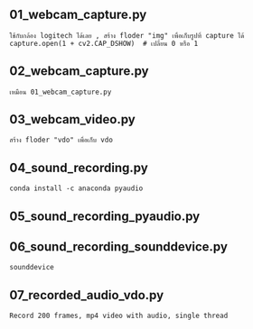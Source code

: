 ##	01_webcam_capture.py
	ใช้กับกล้อง logitech ได้เลย , สร้าง floder "img" เพื่อเก็บรูปที่ capture ได้
	capture.open(1 + cv2.CAP_DSHOW)  # เปลี่ยน 0 หรือ 1
	
##	02_webcam_capture.py
	เหมือน 01_webcam_capture.py
	
##	03_webcam_video.py 
	สร้าง floder "vdo" เพื่อเก็บ vdo
	
##	04_sound_recording.py 
	conda install -c anaconda pyaudio
	
##	05_sound_recording_pyaudio.py 

##	06_sound_recording_sounddevice.py
	sounddevice 
	
##	07_recorded_audio_vdo.py
	Record 200 frames, mp4 video with audio, single thread